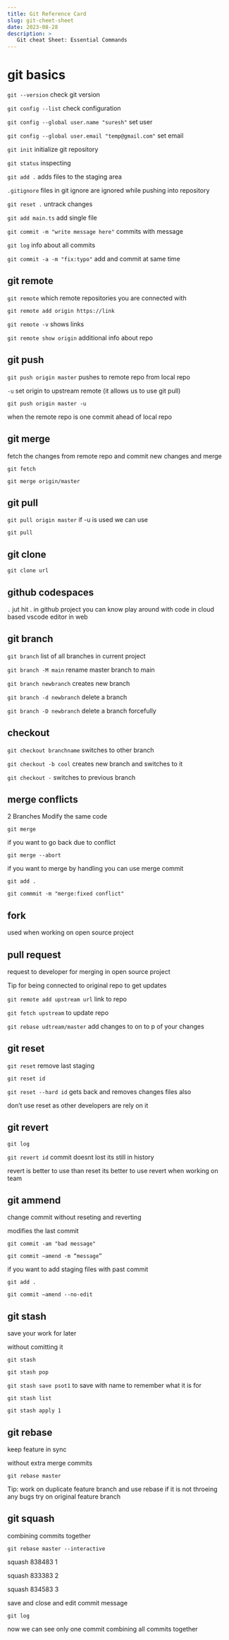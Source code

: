 ```yaml
---
title: Git Reference Card 
slug: git-cheet-sheet
date: 2023-08-28
description: >
   Git cheat Sheet: Essential Commands
---
```




# git basics

`git --version` check git version

`git config --list` check configuration   

`git config --global user.name "suresh"` set user 

`git config --global user.email "temp@gmail.com"`  set email

`git init` initialize git repository

`git status`  inspecting

`git add .`  adds files to the staging area

`.gitignore`  files in git ignore are ignored  while pushing into repository

`git reset .`   untrack changes

`git add main.ts` add single file

`git commit -m "write message here"`  commits with message 

`git log` info about all commits

`git commit -a -m "fix:typo"`  add and commit at same time

## git remote

`git remote`  which remote repositories you are connected with

`git remote add origin https://link`  

`git remote -v`  shows links

`git remote show origin`  additional info about repo

## git push

`git push origin master`  pushes to remote repo from local repo

`-u` set origin to upstream remote (it allows us to use git pull)

`git push origin master -u` 

when the remote repo is one commit ahead of local repo

## git merge

fetch the changes from remote repo and commit new changes and merge

`git fetch`  

`git merge origin/master`  

## git pull

`git pull origin master`   if -u is used we can use

`git pull`   

## git clone

`git clone url`

## github codespaces

`.`  jut hit . in github project you can know play around with code in cloud based vscode editor in web

## git branch

`git branch` list of all branches in current project

`git branch -M main` rename master branch to main

`git branch newbranch` creates new branch

`git branch -d newbranch` delete a branch

`git branch -D newbranch` delete a branch forcefully

## checkout

`git checkout branchname`  switches to other branch

`git checkout -b cool`  creates new branch and switches to it

`git checkout -` switches to previous branch

## merge conflicts

2 Branches Modify the same code

`git merge`  

if you want to go back due to conflict

`git merge --abort`  

if you want to merge by handling you can use merge commit

`git add .` 

`git commmit -m "merge:fixed conflict"` 

## fork

used when working on open source project

## pull request

request to developer for merging in open source project

Tip for being connected to original repo to get updates

`git remote add upstream url`   link to repo

`git fetch upstream`  to update repo

`git rebase udtream/master`   add changes to on to p of your changes

## git reset

`git reset` remove last staging

`git reset id`  

`git reset --hard id`  gets back and removes changes files also

don’t use reset as other developers are rely on it

## git revert

`git log`  

`git revert id`  commit doesnt lost its still  in history 

revert is better to use than reset its better to use revert when working on team 

## git ammend

change commit without reseting and reverting

modifies the last commit

`git commit -am "bad message"`  

`git commit —amend -m “message”`  

if you want to add staging files with past commit 

`git add .`

`git commit —amend --no-edit`

## git stash

save your work for later

without comitting it

`git stash` 

`git stash pop`  

`git stash save psot1` to save with name to remember what it is for

`git stash list`  

`git stash apply 1` 

## git rebase

keep feature in sync

without extra merge commits

`git rebase master`   

Tip: work on duplicate feature branch and use rebase if it is not throeing any bugs try on original feature branch

## git squash

combining commits together

`git rebase master --interactive`  

squash 838483 1

squash 833383 2

squash 834583 3

save and close and edit commit message

`git log`  

now we can see only one commit combining all commits together




